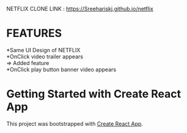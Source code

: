 
NETFLIX CLONE LINK : https://Sreehariskj.github.io/netflix

# FEATURES <br>
  *Same UI Design of NETFLIX <br>
  *OnClick video trailer appears <br>
 => Added feature <br>
   *OnClick play button banner video appears <br>


# Getting Started with Create React App

This project was bootstrapped with [Create React App](https://github.com/facebook/create-react-app).


